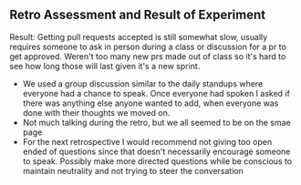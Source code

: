 ## Retro Assessment and Result of Experiment

Result: Getting pull requests accepted is still somewhat slow, usually requires someone to ask in person during a class or discussion for a pr to get approved. Weren't too many new prs made out of class so it's hard to see how long those will last given it's a new sprint.

* We used a group discussion similar to the daily standups where everyone had a chance to speak. Once everyone had spoken I asked if there was anything else anyone wanted to add, when everyone was done with their thoughts we moved on.
* Not much talking during the retro, but we all seemed to be on the smae page
* For the next retrospective I would recommend not giving too open ended of questions since that doesn't necessarily encourage someone to speak. Possibly make more directed questions while be conscious to maintain neutrality and not trying to steer the conversation
